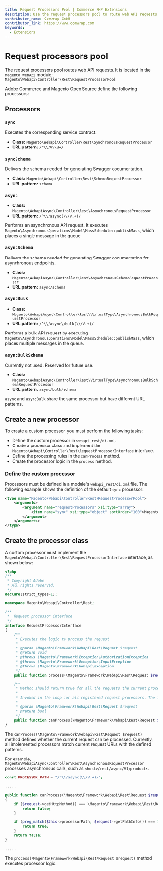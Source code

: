```yaml
---
title: Request Processors Pool | Commerce PHP Extensions
description: Use the request processors pool to route web API requests in your Adobe Commerce and Magento Open Source extensions.
contributor_name: Comwrap GmbH
contributor_link: https://www.comwrap.com
keywords:
  - Extensions
---
```


# Request processors pool

The request processors pool routes web API requests. It is located in the `Magento_WebApi` module: `Magento\Webapi\Controller\Rest\RequestProcessorPool`

Adobe Commerce and Magento Open Source define the following processors:

## Processors

### `sync`

Executes the corresponding service contract.

-  **Class:** `Magento\Webapi\Controller\Rest\SynchronousRequestProcessor`
-  **URL pattern:** `/^\\/V\\d+/`

### `syncSchema`

Delivers the schema needed for generating Swagger documentation.

-  **Class:** `Magento\Webapi\Controller\Rest\SchemaRequestProcessor`
-  **URL pattern:** `schema`

### `async`

-  **Class:** `Magento\WebapiAsync\Controller\Rest\AsynchronousRequestProcessor`
-  **URL pattern:** `/^\\/async(\\/V.+)/`

Performs an asynchronous API request. It executes `Magento\AsynchronousOperations\Model\MassSchedule::publishMass`, which places a single message in the queue.

### `asyncSchema`

Delivers the schema needed for generating Swagger documentation for asynchronous endpoints.

-  **Class:** `Magento\WebapiAsync\Controller\Rest\AsynchronousSchemaRequestProcessor`
-  **URL pattern:** `async/schema`

### `asyncBulk`

-  **Class:** `Magento\WebapiAsync\Controller\Rest\VirtualType\AsynchronousBulkRequestProcessor`
-  **URL pattern:** `/^\\/async\/bulk(\\/V.+)/`

Performs a bulk API request by executing `Magento\AsynchronousOperations\Model\MassSchedule::publishMass`, which places multiple messages in the queue.

### `asyncBulkSchema`

Currently not used. Reserved for future use.

-  **Class:** `Magento\WebapiAsync\Controller\Rest\VirtualType\AsynchronousBulkSchemaRequestProcessor`
-  **URL pattern:** `async/bulk/schema`

<InlineAlert variant="info" slots="text"/>

`async` and `asyncBulk` share the same processor but have different URL patterns.

## Create a new processor

To create a custom processor, you must perform the following tasks:

-  Define the custom processor in `webapi_rest/di.xml`.
-  Create a processor class and implement the `Magento\Webapi\Controller\Rest\RequestProcessorInterface` interface.
-  Define the processing rules in the `canProcess` method.
-  Create the processor logic in the `process` method.

### Define the custom processor

Processors must be defined in a module's `webapi_rest/di.xml` file. The following example shows the definition of the default `sync` processor:

```xml
<type name="Magento\Webapi\Controller\Rest\RequestProcessorPool">
    <arguments>
        <argument name="requestProcessors" xsi:type="array">
            <item name="sync" xsi:type="object" sortOrder="100">Magento\Webapi\Controller\Rest\SynchronousRequestProcessor</item>
        </argument>
    </arguments>
</type>
```

## Create the processor class

A custom processor must implement the `Magento\Webapi\Controller\Rest\RequestProcessorInterface` interface, as shown below:

```php
<?php
/**
 * Copyright Adobe
 * All rights reserved.
 */
declare(strict_types=1);

namespace Magento\Webapi\Controller\Rest;

/**
 *  Request processor interface
 */
interface RequestProcessorInterface
{
    /**
     * Executes the logic to process the request
     *
     * @param \Magento\Framework\Webapi\Rest\Request $request
     * @return void
     * @throws \Magento\Framework\Exception\AuthorizationException
     * @throws \Magento\Framework\Exception\InputException
     * @throws \Magento\Framework\Webapi\Exception
     */
    public function process(\Magento\Framework\Webapi\Rest\Request $request);

    /**
     * Method should return true for all the requests the current processor can process.
     *
     * Invoked in the loop for all registered request processors. The first one wins.
     *
     * @param \Magento\Framework\Webapi\Rest\Request $request
     * @return bool
     */
    public function canProcess(\Magento\Framework\Webapi\Rest\Request $request);
}
```

The `canProcess(\Magento\Framework\Webapi\Rest\Request $request)` method defines whether the current request can be processed. Currently, all implemented processors match current request URLs with the defined patterns.

For example, `Magento\WebapiAsync\Controller\Rest\AsynchronousRequestProcessor` processes asynchronous calls, such as `<host>/rest/async/V1/products`.

```php
const PROCESSOR_PATH = "/^\\/async(\\/V.+)/";

.....

public function canProcess(\Magento\Framework\Webapi\Rest\Request $request)
{
    if ($request->getHttpMethod() === \Magento\Framework\Webapi\Rest\Request::HTTP_METHOD_GET) {
        return false;
    }

    if (preg_match($this->processorPath, $request->getPathInfo()) === 1) {
        return true;
    }
    return false;
}

.....
```

The `process(\Magento\Framework\Webapi\Rest\Request $request)` method executes processor logic.
